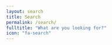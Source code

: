 ```yaml
---
layout: search
title: Search
permalink: /search/
fulltitle: "What are you looking for?"
icon: "fa-search"
---
```

